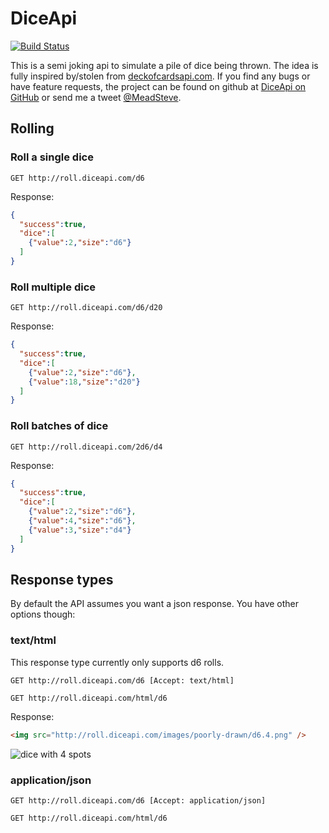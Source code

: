 # DiceApi
[![Build Status](https://travis-ci.org/meadsteve/DiceApi.svg?branch=master)](https://travis-ci.org/meadsteve/DiceApi)

This is a semi joking api to simulate a pile of dice being thrown. The idea is fully inspired by/stolen from [deckofcardsapi.com](http://deckofcardsapi.com/). If you find any bugs or have feature requests, the project can be found on github at [DiceApi on GitHub](https://github.com/meadsteve/DiceApi/) or send me a tweet [@MeadSteve](https://twitter.com/MeadSteve).

## Rolling 
### Roll a single dice
```GET http://roll.diceapi.com/d6```

Response:
```json
{
  "success":true,
  "dice":[
    {"value":2,"size":"d6"}
  ]
}
```


### Roll multiple dice
```GET http://roll.diceapi.com/d6/d20```

Response:
```json
{
  "success":true,
  "dice":[
    {"value":2,"size":"d6"},
    {"value":18,"size":"d20"}
  ]
}
```

### Roll batches of dice
```GET http://roll.diceapi.com/2d6/d4```

Response:
```json
{
  "success":true,
  "dice":[
    {"value":2,"size":"d6"},
    {"value":4,"size":"d6"},
    {"value":3,"size":"d4"}
  ]
}
```
## Response types
By default the API assumes you want a json response. You have other options though:

### text/html
This response type currently only supports d6 rolls.

```GET http://roll.diceapi.com/d6 [Accept: text/html]```

```GET http://roll.diceapi.com/html/d6```

Response:
```html
<img src="http://roll.diceapi.com/images/poorly-drawn/d6.4.png" />
```
![dice with 4 spots](http://roll.diceapi.com/images/poorly-drawn/d6.4.png)

### application/json

```GET http://roll.diceapi.com/d6 [Accept: application/json]```

```GET http://roll.diceapi.com/html/d6```
